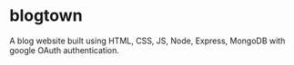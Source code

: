 # blogtown
A blog website built using HTML, CSS, JS, Node, Express, MongoDB with google OAuth authentication.
